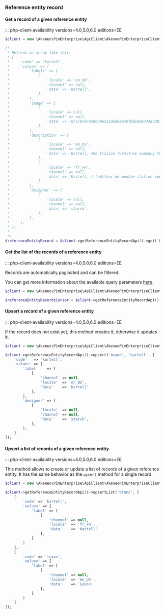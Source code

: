 ### Reference entity record

#### Get a record of a given reference entity
::: php-client-availability versions=4.0,5.0,6.0 editions=EE

```php
$client = new \Akeneo\PimEnterprise\ApiClient\AkeneoPimEnterpriseClientBuilder('http://akeneo.com/')->buildAuthenticatedByPassword('client_id', 'secret', 'admin', 'admin');

/*
 * Returns an array like this:
 * [
 *     'code' => 'kartell',
 *     'values' => [
 *         'labels' => [
 *             [
 *                 'locale' => 'en_US',
 *                 'channel' => null,
 *                 'data' => 'Kartell',
 *             ],
 *         ],
 *         'image' => [
 *             [
 *                 'locale' => null,
 *                 'channel' => null,
 *                 'data' => '0/c/b/0/0cb0c0e115dedba676f8d1ad8343ec207ab54c7b_image.jpg',
 *             ],
 *         ],
 *         'description' => [
 *             [
 *                 'locale' => 'en_US',
 *                 'channel' => null,
 *                 'data' => 'Kartell, the Italian furniture company that sells modern and remarkable pieces of furnitures.',
 *             ],
 *             [
 *                 'locale' => 'fr_FR',
 *                 'channel' => null,
 *                 'data' => 'Kartell, l\'éditeur de meuble italien spécialisé dans la signature de belle pièces au design contemporain.',
 *             ],
 *         ],
 *         'designer' => [
 *             [
 *                 'locale' => null,
 *                 'channel' => null,
 *                 'data' => 'starck',
 *             ],
 *         ],
 *     ],
 * ];
 *
 */
$referenceEntityRecord = $client->getReferenceEntityRecordApi()->get('brand', 'kartell');
```

#### Get the list of the records of a reference entity
::: php-client-availability versions=4.0,5.0,6.0 editions=EE

Records are automatically paginated and can be filtered.

You can get more information about the available query parameters [here](/api-reference.html#get_reference_entity_records).

```php
$client = new \Akeneo\PimEnterprise\ApiClient\AkeneoPimEnterpriseClientBuilder('http://akeneo.com/')->buildAuthenticatedByPassword('client_id', 'secret', 'admin', 'admin');

$referenceEntityRecordsCursor = $client->getReferenceEntityRecordApi()->all('brand');
```

#### Upsert a record of a given reference entity
::: php-client-availability versions=4.0,5.0,6.0 editions=EE

If the record does not exist yet, this method creates it, otherwise it updates it.

```php
$client = new \Akeneo\PimEnterprise\ApiClient\AkeneoPimEnterpriseClientBuilder('http://akeneo.com/')->buildAuthenticatedByPassword('client_id', 'secret', 'admin', 'admin');

$client->getReferenceEntityRecordApi()->upsert('brand', 'kartell', [
    'code'   => 'kartell',
    'values' => [
        'label'    => [
            [
                'channel' => null,
                'locale'  => 'en_US',
                'data'    => 'Kartell'
            ],
        ],
        'designer' => [
            [
                'locale'  => null,
                'channel' => null,
                'data'    => 'starck',
            ],
        ],
    ]
]);
```

#### Upsert a list of records of a given reference entity 
::: php-client-availability versions=4.0,5.0,6.0 editions=EE

This method allows to create or update a list of records of a given reference entity.
It has the same behavior as the `upsert` method for a single record.

```php
$client = new \Akeneo\PimEnterprise\ApiClient\AkeneoPimEnterpriseClientBuilder('http://akeneo.com/')->buildAuthenticatedByPassword('client_id', 'secret', 'admin', 'admin');

$client->getReferenceEntityRecordApi()->upsertList('brand', [
    [
        'code' => 'kartell',
        'values' => [
            'label' => [
                [
                    'channel' => null,
                    'locale'  => 'fr_FR',
                    'data'    => 'Kartell'
                ],
            ]
        ]
    ],
    [
        'code' => 'lexon',
        'values' => [
            'label' => [
                [
                    'channel' => null,
                    'locale'  => 'en_US',
                    'data'    => 'Lexon'
                ],
            ]
        ]
    ]
]);
```
